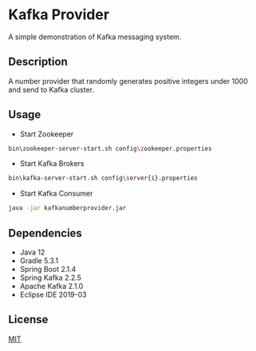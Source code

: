 # Kafka Provider
A simple demonstration of Kafka messaging system.

## Description
A number provider that randomly generates positive integers under 1000 and send to Kafka cluster.

## Usage
- Start Zookeeper
```bash
bin\zookeeper-server-start.sh config\zookeeper.properties
```
- Start Kafka Brokers
```bash
bin\kafka-server-start.sh config\server{i}.properties
```
- Start Kafka Consumer
```bash
java -jar kafkanumberprovider.jar 
```

## Dependencies
- Java 12
- Gradle 5.3.1
- Spring Boot 2.1.4
- Spring Kafka 2.2.5 
- Apache Kafka 2.1.0
- Eclipse IDE 2019-03

## License
[MIT](https://choosealicense.com/licenses/mit/)
